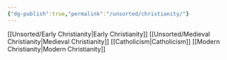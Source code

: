 ```yaml
---
{"dg-publish":true,"permalink":"/unsorted/christianity/"}
---
```



[[Unsorted/Early Christianity\|Early Christianity]]
[[Unsorted/Medieval Christianity\|Medieval Christianity]]
[[Catholicism\|Catholicism]]
[[Modern Christianity\|Modern Christianity]]